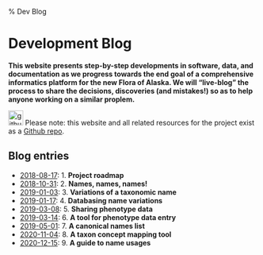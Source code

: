 % Dev Blog

# Development Blog

**This website presents step-by-step developments in software, data,
and documentation as we progress towards the end goal of a
comprehensive informatics platform for the new Flora of Alaska. We
will “live-blog” the process to share the decisions, discoveries
(and mistakes!) so as to help anyone working on a similar proplem.**

<a href="https://github.com/akflora/akflora"><img src="../img/github.png" alt="github logo" width="30px" /></a> Please note: this website and all related resources for the project exist as a [Github repo](https://github.com/akflora/akflora).

## Blog entries

 * [2018-08-17](blog1.html): 1. **Project roadmap**
 * [2018-10-31](blog2.html): 2. **Names, names, names!**
 * [2019-01-03](blog3.html): 3. **Variations of a taxonomic name**
 * [2019-01-17](blog4.html): 4. **Databasing name variations**
 * [2019-03-08](blog5.html): 5. **Sharing phenotype data**
 * [2019-03-14](blog6.html): 6. **A tool for phenotype data entry**
 * [2019-05-01](blog7.html): 7. **A canonical names list**
 * [2020-11-04](blog8.html): 8. **A taxon concept mapping tool**
 * [2020-12-15](blog9.html): 9. **A guide to name usages**


